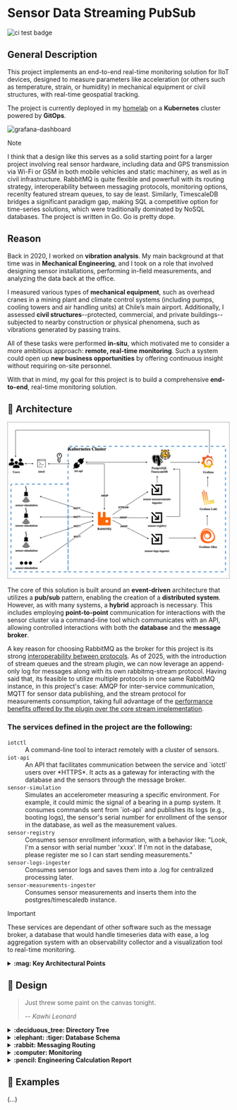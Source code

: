 # Sensor Data Streaming PubSub

![ci test badge](https://github.com/iferdel/sensor-data-streaming-pubsub/actions/workflows/tests.yml/badge.svg)

## General Description

This project implements an end-to-end real-time monitoring solution for IIoT devices, designed to measure parameters like acceleration (or others such as temperature, strain, or humidity) in mechanical equipment or civil structures, with real-time geospatial tracking.

The project is currently deployed in my [homelab](https://github.com/iferdel/homelab) on a **Kubernetes** cluster powered by **GitOps**.

![grafana-dashboard](./assets/grafana-dashboard.gif)

> [!NOTE]
> I think that a design like this serves as a solid starting point for a larger project involving real sensor hardware, including data and GPS transmission via Wi-Fi or GSM in both mobile vehicles and static machinery, as well as in civil infrastructure. 
> RabbitMQ is quite flexible and powerfull with its routing strategy, interoperability between messaging protocols, monitoring options, recenlty featured stream queues, to say de least. 
> Similarly, TimescaleDB bridges a significant paradigm gap, making SQL a competitive option for time-series solutions, which were traditionally dominated by NoSQL databases. 
> The project is written in Go. Go is pretty dope.

## Reason
Back in 2020, I worked on **vibration analysis**. My main background at that time was in **Mechanical Engineering**, and I took on a role that involved designing sensor installations, performing in-field measurements, and analyzing the data back at the office. 

I measured various types of **mechanical equipment**, such as overhead cranes in a mining plant and climate control systems (including pumps, cooling towers and air handling units) at Chile’s main airport. Additionally, I assessed **civil structures**--protected, commercial, and private buildings--subjected to nearby construction or physical phenomena, such as vibrations generated by passing trains.

All of these tasks were performed **in-situ**, which motivated me to consider a more ambitious approach: **remote, real-time monitoring**. Such a system could open up **new business opportunities** by offering continuous insight without requiring on-site personnel.

With that in mind, my goal for this project is to build a comprehensive **end-to-end**, real-time monitoring solution.


## :nut_and_bolt: Architecture
![architecture-diagram](./assets/architecture-diagram.drawio.png)

The core of this solution is built around an **event-driven** architecture that utilizes a **pub/sub** pattern, enabling the creation of a **distributed system**. However, as with many systems, a **hybrid** approach is necessary. This includes employing **point-to-point** communication for interactions with the sensor cluster via a command-line tool which communicates with an API, allowing controlled interactions with both the **database** and the **message broker**.

A key reason for choosing RabbitMQ as the broker for this project is its strong [interoperability between protocols](https://www.rabbitmq.com/blog/2021/10/07/rabbitmq-streams-interoperability). As of 2025, with the introduction of stream queues and the stream plugin, we can now leverage an append-only log for messages along with its own rabbitmq-stream protocol. Having said that, its feasible to utilize multiple protocols in one same RabbitMQ instance, in this project's case: AMQP for inter-service communication, MQTT for sensor data publishing, and the stream protocol for measurements consumption, taking full advantage of the [performance benefits offered by the plugin over the core stream implementation](https://www.rabbitmq.com/docs/stream-core-plugin-comparison).


### The services defined in the project are the following:
<dl>
  <dt><code>iotctl</code></dt>
  <dd>A command-line tool to interact remotely with a cluster of sensors.</dd>
  <dt><code>iot-api</code></dt>
  <dd>An API that facilitates communication between the service and `iotctl` users over *HTTPS*. It acts as a gateway for interacting with the database and the sensors through the message broker.</dd>
  <dt><code>sensor-simulation</code></dt>
  <dd>Simulates an accelerometer measuring a specific environment. For example, it could mimic the signal of a bearing in a pump system. It consumes commands sent from `iot-api` and publishes its logs (e.g., booting logs), the sensor's serial number for enrollment of the sensor in the database, as well as the measurement values.</dd>
  <dt><code>sensor-registry</code></dt>
  <dd>Consumes sensor enrollment information,  with a behavior like: "Look, I'm a sensor with serial number 'xxxx'. If I'm not in the database, please register me so I can start sending measurements."</dd>
  <dt><code>sensor-logs-ingester</code></dt>
  <dd>Consumes sensor logs and saves them into a .log for centralized processing later.</dd>
  <dt><code>sensor-measurements-ingester</code></dt>
  <dd>Consumes sensor measurements and inserts them into the postgres/timescaledb instance.</dd>
</dl>

> [!IMPORTANT]
> These services are dependant of other software such as the message broker, a database that would handle timeseries data with ease, a log aggregation system with an observability collector and a visualization tool to real-time monitoring.

<details>
<summary><strong>:mag: Key Architectural Points</strong></summary>

- **Data Transfer**: The solution is designed to use MQTT for publishing sensor measurements. Currently, JSON is used for serialization, although Protobuf appears particularly suitable for real-world scenarios involving embedded C or C++. *As a side note*: the initial deployment of the project uses Go's encoding/gob serializer to simplify development.
- **Infrastructure**: This project integrates with my [homelab](https://github.com/iferdel/homelab), which simulates a cloud-like environment on bare metal using TalosOS and GitOps with FluxCD. The only service that's out from the cluster is the command line tool which is intended to be used within a remote machine that needs to authenticate in order to interact with the sensor cluster by means of api keys for auth.
- **CI/CD**: For CI I’m using a private Jenkins server and Docker Hub for image storage, while the GitHub repository hosts the source code. The whole CD is handled with FluxCD in a GitOps approach.
- **Secrets**: I’m using Azure Key Vault for secrets in the homelab. 
- **Database**: The solution uses PostgreSQL with [TimeScaleDB](https://www.timescale.com/), an extension optimized for time-series data. In a real scenario, the paid cloud tier would be in use, but for this project I’m storaging everything on bare metal.
- **Data Management**: TimeScaleDB’s policies handle data expiration and compression, preventing storage overflow and improving performance.
- **Visualization**: Grafana is used for near real-time dashboards, leveraging its querying capabilities to visualize time-series data stored as well as stats from the database itself by means of wrapping the stats from pg_stat_statements and pg_stat_kcache with postgres CTEs and procedures. Last by not least, to query logs (e.g. sensor boot logs) from sources like Loki.
- **Alarms**: *...*  
- **Communication Protocols**:
    - *Sensor communicates with the Message Broker using MQTT protocol into a stream queue.*
    - *Measurements consumer service consumes from the stream queue by means of the custom RabbitMQ streaming protocol using single active consumer feature.*
    - *Inter-service communication uses AMQP with RabbitMQ, employing quorum queues.*
    - *Alarm service communication uses gRPC for low-latency communication with the machine where the sensor to affect behaviour*

*Disclaimer: one could conclude that a hybrid architecture for critical low-latency control would also be quite handy. In that case, one would expect using gRPC as the way to communicate between a service that would send direct commands to change behaviour (in a reactive way) not the sensor but to the machine or whatever is behind.*

</details>

## :art: Design 

> Just threw some paint on the canvas tonight.
>
> -- <cite><i>Kawhi Leonard</i></cite>

<details>
<summary><strong>:deciduous_tree: Directory Tree</strong></summary>

*I like the structure that became manifest while developing the project. That's why I'm attaching the filetree since it reads nicely.*
```
.
├── LICENSE
├── Makefile
├── README.md
├── ROADMAP.md
├── bin
│   ├── iot-api
│   ├── iot-logs-ingester
│   ├── iot-measurements-ingester
│   ├── iot-sensor-registry
│   └── iot-sensor-simulation
├── cmd
│   ├── iot-api
│   │   ├── Dockerfile
│   │   ├── air.toml
│   │   ├── handler_sensors_awake.go
│   │   ├── handler_sensors_freq.go
│   │   ├── handler_sensors_get.go
│   │   ├── handler_sensors_sleep.go
│   │   ├── handler_targets_create.go
│   │   ├── handler_targets_get.go
│   │   ├── json.go
│   │   ├── main.go
│   │   └── version.txt
│   ├── iotctl
│   │   ├── cmd
│   │   │   ├── awake.go
│   │   │   ├── changesamplefrequency.go
│   │   │   ├── delete.go
│   │   │   ├── get.go
│   │   │   ├── login.go
│   │   │   ├── logout.go
│   │   │   ├── root.go
│   │   │   └── sleep.go
│   │   ├── main.go
│   │   └── version.txt
│   ├── sensor-logs-ingester
│   │   ├── Dockerfile
│   │   ├── air.toml
│   │   ├── handlers.go
│   │   ├── main.go
│   │   └── version.txt
│   ├── sensor-measurements-ingester
│   │   ├── Dockerfile
│   │   ├── air.toml
│   │   ├── handlers.go
│   │   ├── main.go
│   │   └── version.txt
│   ├── sensor-registry
│   │   ├── Dockerfile
│   │   ├── air.toml
│   │   ├── handlers.go
│   │   ├── main.go
│   │   └── version.txt
│   └── sensor-simulation
│       ├── Dockerfile
│       ├── air.toml
│       ├── handlers.go
│       ├── main.go
│       └── version.txt
├── compose.yaml
├── dependencies
│   ├── alloy
│   │   └── alloy-config.alloy
│   ├── grafana
│   │   ├── README.md
│   │   ├── grafana.ini
│   │   └── provisioning
│   │       ├── dashboards
│   │       │   ├── dashboards.yaml
│   │       │   ├── iot.json
│   │       │   ├── queries.sql
│   │       │   ├── rabbitmq-overview.json
│   │       │   └── rabbitmq-stream.json
│   │       ├── datasources
│   │       │   └── datasources.yaml
│   │       └── plugins
│   │           └── app.yaml
│   ├── loki
│   │   └── loki-config.yaml
│   ├── prometheus
│   │   └── prometheus.yml
│   ├── rabbitmq
│   │   ├── Dockerfile
│   │   ├── definitions.json
│   │   └── rabbitmq.conf
│   └── timescaledb
│       ├── Dockerfile
│       ├── init.sh
│       └── postgresql.conf
├── go.mod
├── go.sum
├── internal
│   ├── auth
│   │   └── auth.go
│   ├── pubsub
│   │   ├── consume.go
│   │   ├── consume_test.go
│   │   └── publish.go
│   ├── routing
│   │   ├── models.go
│   │   └── routing.go
│   ├── sensorlogic
│   │   ├── awake.go
│   │   ├── changesamplefrequency.go
│   │   ├── commands.go
│   │   ├── sensor.go
│   │   ├── sensorlogs.go
│   │   ├── sensormeasurements.go
│   │   ├── sensorsignal.go
│   │   └── sleep.go
│   ├── storage
│   │   ├── db.go
│   │   ├── logs.go
│   │   ├── measurements.go
│   │   ├── models.go
│   │   ├── sensors.go
│   │   └── targets.go
│   └── validation
│       ├── sensor.go
│       └── sensor_test.go
└── utils
    └── wait-for-services.sh
```

</details>

<details>
<summary><strong>:elephant: :tiger: Database Schema</strong></summary>

The beauty of [TimescaleDB](https://www.timescale.com/) lies in its foundation on PostgreSQL, allowing us to leverage SQL and embrace core relational database principles, such as normalization, ACID, and all the cool stuff that relational databases are meant for. While it is well known that relational databases are typically unfitted for time-series data, TimescaleDB extends PostgreSQL to overcome this limitation, making projects like this a clear testament to its capability.

In PostgreSQL, the collection of databases within a server instance is referred to as a *cluster*. The cluster for this project consist of two databases: one named `iot`, dedicated to the project itself, and another named `monitoring`, used for tracking PostgreSQL cluster statistics. The formar utilizes the `autoexplain`, `timescaledb`, and `postgis` extensions, while the latter employs `pg_stat_statements`, `pg_stat_kcache`, and `timescaledb` to enable real-time monitoring of database statistics.

Postgres manages access permissions using the [`ROLE`](https://www.postgresql.org/docs/current/user-manag.html) terminology. In this cluster, the following roles are defined:
- `iot`: A superuser-like role—used instead of the default `postgres` role as a security measure.
- `iot_app`: A role with full CRUD permissions on the iot database.
- `iot_replication`: A role responsible for database replication, if needed.
- `iot_readonly`: A role with read-only access to the iot database.
- `iot_monitoring`: A role with permissions to operate on the monitoring database, including access to the stats extensions data.

*As a security best practice, the public schema in the iot database has had its default permissions revoked for the public role.*

![iot-db-erd](./assets/db-iot-erd.drawio.svg)

> [Timescale hypertables do not support primary keys](https://stackoverflow.com/a/77463051). This is because the underlying data must be partitioned to several physical PostgreSQL tables. Partitioned look-ups cannot support a primary key, but a [composite primary key](https://docs.timescale.com/use-timescale/latest/schema-management/about-constraints/#about-constraints) of together unique columns could be used.

</details>

<details>
<summary><strong>:rabbit: Messaging Routing</strong></summary>

Some notes worth the time:
stream queues are append-only, and thus stored on disk. Also, by their append-only nature streams are like a 'fanout' kind of distribution of their message. They consume the same data from the queue since messages are not being deleted in the rabbitmq environment after consumption and ack (of course, there are retention policies around, so is not strictly like that). This situation infers that having more than one consumer at the same time concurrently consuming the same data is troublesome in terms of consistency and in throughput. Thats why using a [single active consumer for streams](https://www.rabbitmq.com/blog/2022/07/05/rabbitmq-3-11-feature-preview-single-active-consumer-for-streams) comes into play as it was released in RabbitMQ 3.1.

**Exchange:**  
- Type: `Topic`  
- Name: `iot`  

**Queues**  
Queues follow the `entity.id.consumer.type` pattern:  
- `sensor.all.measurements.db_writer`  - Stream
- `sensor.<sensor.serial_number>.commands`  - Quorum
- `sensor.all.registry.created` - Quorum
- `sensor.all.logs` - Quorum

**Routing Keys**  
Keys are used by publishers with specific values and by consumers with wildcards:

- **Publishers** use specific routing keys:  
  - `sensor.<sensor.serial_number>.measurements`  
  - `sensor.<sensor.serial_number>.commands`  
  - `sensor.<sensor.serial_number>.registry`  
  - `sensor.<sensor.serial_number>.logs`  

- **Consumers** use wildcard routing keys:  
  - `sensor.*.measurements`  
  - `sensor.*.commands.#`  
  - `sensor.*.registry.#`  
  - `sensor.*.logs.#`  

</details>

<details>
<summary><strong>:computer: Monitoring</strong></summary>

TimeScaleDB integrates seamlessly with **Grafana**, allowing real-time querying and visualization of sensor data.

</details>

<details>
<summary><strong>:pencil: Engineering Calculation Report</strong></summary>


**General Formula of Accelerometer Signal**\
$`a(t) = A sin(ωt + φ)`$

</details>

## :cherries: Examples 
(...)

